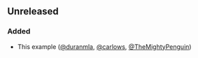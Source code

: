 ## Unreleased

### Added
* This example ([@duranmla], [@carlows], [@TheMightyPenguin])

[@carlows]: https://github.com/carlows
[@duranmla]: https://github.com/duranmla
[@TheMightyPenguin]: https://github.com/TheMightyPenguin
